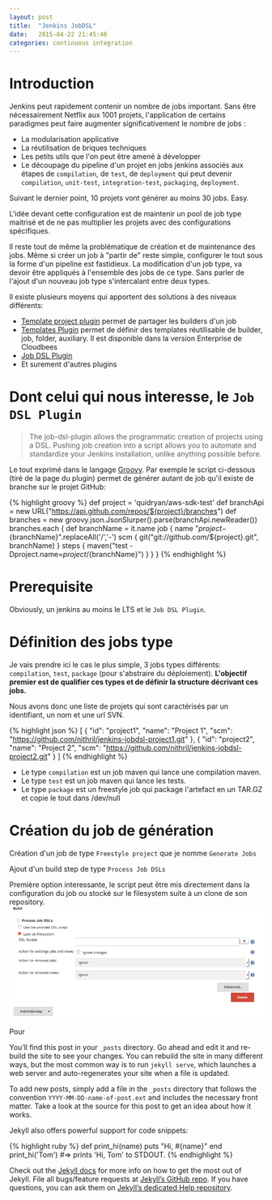 ```yaml
---
layout: post
title:  "Jenkins JobDSL"
date:   2015-04-22 21:45:46
categories: continuous integration
---
```



# Introduction

Jenkins peut rapidement contenir un nombre de jobs important. Sans être nécessairement Netflix aux 1001 projets, l'application de certains paradigmes peut faire 
augmenter significativement le nombre de jobs :    
- La modularisation applicative 
- La réutilisation de briques techniques
- Les petits utils que l'on peut être amené à développer
- Le découpage du pipeline d'un projet en jobs jenkins associés aux étapes de `compilation`, de `test`, de `deployment` qui peut devenir
`compilation`,  `unit-test`, `integration-test`, `packaging`, `deployment`. 

Suivant le dernier point, 10 projets vont générer au moins 30 jobs. Easy.  

L'idée devant cette configuration est de maintenir un pool de job type maitrisé et de ne pas multiplier les projets avec des configurations spécifiques.

Il reste tout de même la problématique de création et de maintenance des jobs. 
Même si créer un job à "partir de" reste simple, configurer le tout sous la forme d'un  pipeline est fastidieux. 
La modification d'un job type, va devoir être appliqués à l'ensemble des jobs de ce type.
Sans parler de l'ajout d'un nouveau job type s'intercalant entre deux types.


Il existe plusieurs moyens qui apportent des solutions à des niveaux différents:

* [Template project plugin](https://wiki.jenkins-ci.org/display/JENKINS/Template+Project+Plugin) permet de partager les builders d'un job 
* [Templates Plugin](https://www.cloudbees.com/products/jenkins-enterprise/plugins/templates-plugin) permet de définir des templates réutilisable de builder, job, folder,
auxiliary. Il est disponible dans la version Enterprise de Cloudbees 
* [Job DSL Plugin](https://wiki.jenkins-ci.org/display/JENKINS/Job+DSL+Plugin)
* Et surement d'autres plugins  


# Dont celui qui nous interesse, le `Job DSL Plugin`

> The job-dsl-plugin allows the programmatic creation of projects using a DSL. Pushing job creation into a script allows you to automate and standardize 
> your Jenkins installation, unlike anything possible before.

Le tout exprimé dans le langage [Groovy](http://www.groovy-lang.org/). Par exemple le script ci-dessous (tiré de la page du plugin) 
permet de générer autant de job qu'il existe de branche sur le projet GitHub:

{% highlight groovy %}
def project = 'quidryan/aws-sdk-test'
def branchApi = new URL("https://api.github.com/repos/${project}/branches")
def branches = new groovy.json.JsonSlurper().parse(branchApi.newReader())
branches.each {
    def branchName = it.name
    job {
        name "${project}-${branchName}".replaceAll('/','-')
        scm {
            git("git://github.com/${project}.git", branchName)
        }
        steps {
            maven("test -Dproject.name=${project}/${branchName}")
        }
    }
}
{% endhighlight %}



# Prerequisite

Obviously, un jenkins au moins le LTS et le `Job DSL Plugin`.


# Définition des jobs type

Je vais prendre ici le cas le plus simple, 3 jobs types différents: `compilation`, `test`, `package` (pour s'abstraire du déploiement). **L'objectif premier est de qualifier ces types et de définir la structure décrivant ces jobs.** 

Nous avons donc une liste de projets qui sont caractérisés par un identifiant, un nom et une url SVN.

{% highlight json %}
[
  {
    "id": "project1",
    "name": "Project 1",
    "scm": "https://github.com/nithril/jenkins-jobdsl-project1.git"
  },
  {
    "id": "project2",
    "name": "Project 2",
    "scm": "https://github.com/nithril/jenkins-jobdsl-project2.git"
  }
]
{% endhighlight %}


* Le type `compilation` est un job maven qui lance une compilation maven.
* Le type `test` est un job maven qui lance les tests.
* Le type `package` est un freestyle job qui package l'artefact en un TAR.GZ et copie le tout dans /dev/null


# Création du job de génération


Création d'un job de type `Freestyle project` que je nomme `Generate Jobs`

Ajout d'un build step de type `Process Job DSLs`

Première option interessante, le script peut être mis directement dans la configuration du job ou stocké sur le filesystem suite à un clone de son repository.  
![JobDsl](/assets/jobdsl/jobstep.png)

Pour 





You’ll find this post in your `_posts` directory. Go ahead and edit it and re-build the site to see your changes. You can rebuild the site in many different ways, but the most common way is to run `jekyll serve`, which launches a web server and auto-regenerates your site when a file is updated.

To add new posts, simply add a file in the `_posts` directory that follows the convention `YYYY-MM-DD-name-of-post.ext` and includes the necessary front matter. Take a look at the source for this post to get an idea about how it works.

Jekyll also offers powerful support for code snippets:

{% highlight ruby %}
def print_hi(name)
  puts "Hi, #{name}"
end
print_hi('Tom')
#=> prints 'Hi, Tom' to STDOUT.
{% endhighlight %}

Check out the [Jekyll docs][jekyll] for more info on how to get the most out of Jekyll. File all bugs/feature requests at [Jekyll’s GitHub repo][jekyll-gh]. If you have questions, you can ask them on [Jekyll’s dedicated Help repository][jekyll-help].

[jekyll]:      http://jekyllrb.com
[jekyll-gh]:   https://github.com/jekyll/jekyll
[jekyll-help]: https://github.com/jekyll/jekyll-help
